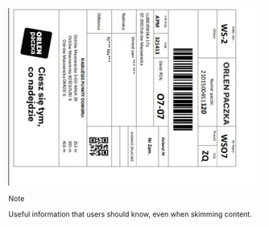 ![test](./new_folder/test.jpg)


> [!NOTE]
> Useful information that users should know, even when skimming content.

